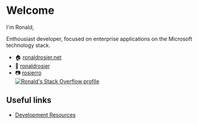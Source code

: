 # Welcome

I'm Ronald,

Enthousiast developer, focused on enterprise applications on the Microsoft technology stack.

* :house: [ronaldrosier.net](http://www.ronaldrosier.net)
* :office: [ronaldrosier](https://www.linkedin.com/in/ronaldrosier)
* :camera: [rosierro](https://www.instagram.com/rosierro)  
[![Ronald's Stack Overflow profile](https://stackoverflow.com/users/flair/132287.png?theme=dark)](https://stackoverflow.com/users/132287/ronald)

## Useful links

* [Development Resources](./development-resources.md)
